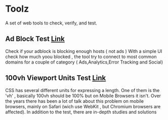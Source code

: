 # Toolz

A set of web tools to check, verify, and test.

## Ad Block Test  [Link](https://d3ward.github.io/toolz/src/adblock)
Check if your adblock is blocking enough hosts ( not ads )
With a simple UI check how much yoou blocked , the tool try to connect to most common domains for a couple of category ( Ads,Analytics,Error Tracking and Social)

## 100vh Viewport Units Test [Link](https://d3ward.github.io/toolz/src/units)
CSS has several different units for expressing a length. One of them is the 'vh' , basically 
100vh should be 100% but on Mobile Browsers it isn't. 
Over the years there has been a lot of talk about this problem on mobile browsers, mainly on Safari (wich use WebKit , but Chromium browsers are affected). In addition to the test, there are in-depth studies and solutions  
